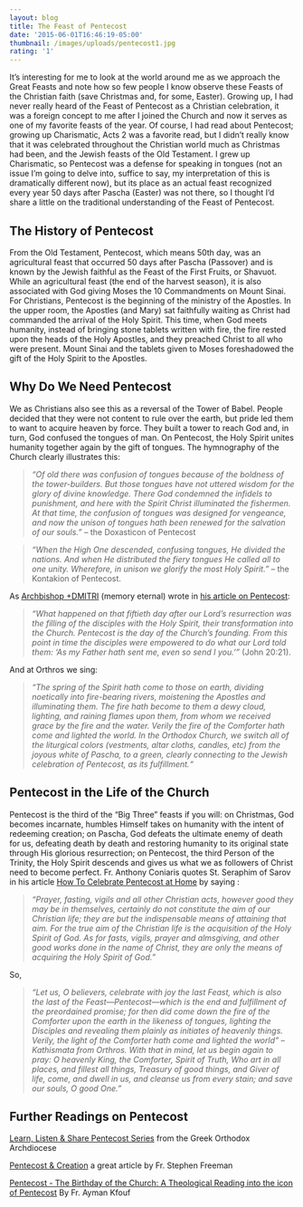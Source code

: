 ```yaml
---
layout: blog
title: The Feast of Pentecost
date: '2015-06-01T16:46:19-05:00'
thumbnail: /images/uploads/pentecost1.jpg
rating: '1'
---
```

It’s interesting for me to look at the world around me as we approach the Great Feasts and note how so few people I know observe these Feasts of the Christian faith (save Christmas and, for some, Easter). Growing up, I had never really heard of the Feast of Pentecost as a Christian celebration, it was a foreign concept to me after I joined the Church and now it serves as one of my favorite feasts of the year. Of course, I had read about Pentecost; growing up Charismatic, Acts 2 was a favorite read, but I didn’t really know that it was celebrated throughout the Christian world much as Christmas had been, and the Jewish feasts of the Old Testament. I grew up Charismatic, so Pentecost was a defense for speaking in tongues (not an issue I’m going to delve into, suffice to say, my interpretation of this is dramatically different now), but its place as an actual feast recognized every year 50 days after Pascha (Easter) was not there, so I thought I’d share a little on the traditional understanding of the Feast of Pentecost.

## The History of Pentecost
From the Old Testament, Pentecost, which means 50th day, was an agricultural feast that occurred 50 days after Pascha (Passover) and is known by the Jewish faithful as the Feast of the First Fruits, or Shavuot. While an agricultural feast (the end of the harvest season), it is also associated with God giving Moses the 10 Commandments on Mount Sinai. For Christians, Pentecost is the beginning of the ministry of the Apostles. In the upper room, the Apostles (and Mary) sat faithfully waiting as Christ had commanded the arrival of the Holy Spirit. This time, when God meets humanity, instead of bringing stone tablets written with fire, the fire rested upon the heads of the Holy Apostles, and they preached Christ to all who were present. Mount Sinai and the tablets given to Moses foreshadowed the gift of the Holy Spirit to the Apostles.

## Why Do We Need Pentecost
We as Christians also see this as a reversal of the Tower of Babel. People decided that they were not content to rule over the earth, but pride led them to want to acquire heaven by force. They built a tower to reach God and, in turn, God confused the tongues of man. On Pentecost, the Holy Spirit unites humanity together again by the gift of tongues. The hymnography of the Church clearly illustrates this:

> _“Of old there was confusion of tongues because of the boldness of the tower-builders. But those tongues have not uttered wisdom for the glory of divine knowledge. There God condemned the infidels to punishment, and here with the Spirit Christ illuminated the fishermen. At that time, the confusion of tongues was designed for vengeance, and now the unison of tongues hath been renewed for the salvation of our souls.”_ – the Doxasticon of Pentecost

> _“When the High One descended, confusing tongues, He divided the nations. And when He distributed the fiery tongues He called all to one unity. Wherefore, in unison we glorify the most Holy Spirit.”_ – the Kontakion of Pentecost.

As [Archbishop +DMITRI](http://en.wikipedia.org/wiki/Archbishop_Dmitri_Royster) (memory eternal) wrote in [his article on Pentecost](http://www.pravoslavie.ru/english/62291.htm):

> _“What happened on that fiftieth day after our Lord’s resurrection was the filling of the disciples with the Holy Spirit, their transformation into the Church. Pentecost is the day of the Church’s founding. From this point in time the disciples were empowered to do what our Lord told them: ‘As my Father hath sent me, even so send I you.’”_ (John 20:21).

And at Orthros we sing:

> _“The spring of the Spirit hath come to those on earth, dividing noetically into fire-bearing rivers, moistening the Apostles and illuminating them. The fire hath become to them a dewy cloud, lighting, and raining flames upon them, from whom we received grace by the fire and the water. Verily the fire of the Comforter hath come and lighted the world. In the Orthodox Church, we switch all of the liturgical colors (vestments, altar cloths, candles, etc) from the joyous white of Pascha, to a green, clearly connecting to the Jewish celebration of Pentecost, as its fulfillment.“_

## Pentecost in the Life of the Church
Pentecost is the third of the “Big Three” feasts if you will: on Christmas, God becomes incarnate, humbles Himself takes on humanity with the intent of redeeming creation; on Pascha, God defeats the ultimate enemy of death for us, defeating death by death and restoring humanity to its original state through His glorious resurrection; on Pentecost, the third Person of the Trinity, the Holy Spirit descends and gives us what we as followers of Christ need to become perfect. Fr. Anthony Coniaris quotes St. Seraphim of Sarov in his article [How To Celebrate Pentecost at Home](http://www.theologic.com/oflweb/inhome/pcost.htm) by saying :

> _“Prayer, fasting, vigils and all other Christian acts, however good they may be in themselves, certainly do not constitute the aim of our Christian life; they are but the indispensable means of attaining that aim. For the true aim of the Christian life is the acquisition of the Holy Spirit of God. As for fasts, vigils, prayer and almsgiving, and other good works done in the name of Christ, they are only the means of acquiring the Holy Spirit of God.”_

So,

> _“Let us, O believers, celebrate with joy the last Feast, which is also the last of the Feast—Pentecost—which is the end and fulfillment of the preordained promise; for then did come down the fire of the Comforter upon the earth in the likeness of tongues, lighting the Disciples and revealing them plainly as initiates of heavenly things. Verily, the light of the Comforter hath come and lighted the world” – Kathismata from Orthros. With that in mind, let us begin again to pray: O heavenly King, the Comforter, Spirit of Truth, Who art in all places, and fillest all things, Treasury of good things, and Giver of life, come, and dwell in us, and cleanse us from every stain; and save our souls, O good One.”_

## Further Readings on Pentecost
[Learn, Listen & Share Pentecost Series](http://www.goarch.org/special/listen_learn_share/pentecost) from the Greek Orthodox Archdiocese

[Pentecost & Creation](http://glory2godforallthings.com/2013/06/21/pentecost-and-creation/) a great article by Fr. Stephen Freeman

[Pentecost - The Birthday of the Church: A Theological Reading into the icon of Pentecost](http://www.antiochian.org/sites/default/files/pentecost.pdf) By Fr. Ayman Kfouf
